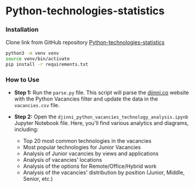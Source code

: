 # Python-technologies-statistics



### Installation

Clone link from GitHub repository [Python-technologies-statistics](https://github.com/leetwinoff/Python-technologies-statistics.git)
```bash
python3 -m venv venv
source venv/bin/activate
pip install -r requirements.txt
```

### How to Use

- **Step 1:** Run the `parse.py` file. This script will parse the [djinni.co](https://djinni.co/) website with the Python Vacancies filter and update the data in the `vacancies.csv` file.

- **Step 2:** Open the `djinni_python_vacancies_technology_analysis.ipynb` Jupyter Notebook file. Here, you'll find various analytics and diagrams, including:
  - Top 20 most common technologies in the vacancies
  - Most popular technologies for Junior Vacancies
  - Analysis of Junior vacancies by views and applications
  - Analysis of vacancies' locations
  - Analysis of the options for Remote/Office/Hybrid work
  - Analysis of the vacancies' distribution by position (Junior, Middle, Senior, etc.)